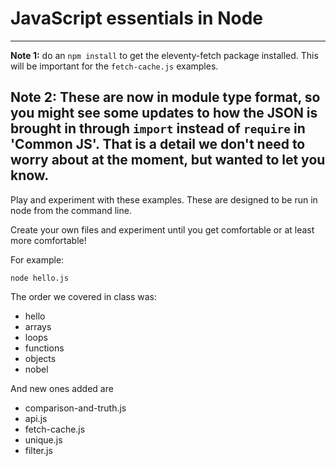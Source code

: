# JavaScript essentials in Node
---
**Note 1:** do an `npm install` to get the eleventy-fetch package installed.  This will be important for the `fetch-cache.js` examples.

**Note 2:** These are now in module type format, so you might see some updates to how the JSON is brought in through `import` instead of `require` in 'Common JS'.  That is a detail we don't need to worry about at the moment, but wanted to let you know. 
---

Play and experiment with these examples.  These are designed to be run in node from the command line.

Create your own files and experiment until you get comfortable or at least more comfortable!

For example:
```
node hello.js
```

The order we covered in class was:

- hello
- arrays
- loops
- functions
- objects
- nobel

And new ones added are
- comparison-and-truth.js
- api.js
- fetch-cache.js
- unique.js
- filter.js
